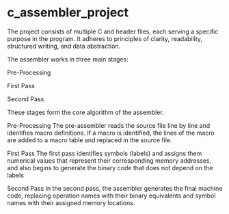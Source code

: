 # c_assembler_project
The project consists of multiple C and header files, each serving a specific purpose in the program. It adheres to principles of clarity, readability, structured writing, and data abstraction.

The assembler works in three main stages:

Pre-Processing

First Pass

Second Pass

These stages form the core algorithm of the assembler.

Pre-Processing The pre-assembler reads the source file line by line and identifies macro definitions. If a macro is identified, the lines of the macro are added to a macro table and replaced in the source file.

First Pass The first pass identifies symbols (labels) and assigns them numerical values ​​that represent their corresponding memory addresses, and also begins to generate the binary code that does not depend on the labels

Second Pass In the second pass, the assembler generates the final machine code, replacing operation names with their binary equivalents and symbol names with their assigned memory locations.
